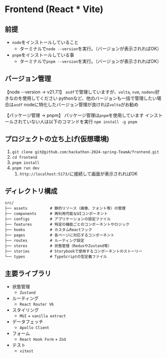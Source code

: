 # Frontend (React \* Vite)

## 前提

- `node`をインストールしていること
  - ターミナルで`node --version`を実行。（バージョンが表示されればOK）
- `pnpm`をインストールしている事
  - ターミナルで`pnpm --version`を実行。（バージョンが表示されればOK）

## バージョン管理

【node --version -> v21.7.1】
`asdf`で管理していますが、`volta`, `nvm`, `nodenv`好きなのを使用してください
pythonなど、他のバージョンも一括で管理したい場合は`asdf`
nodeに特化したバージョン管理が良ければ`volta`がお勧め

【パッケージ管理 -> pnpm】
パッケージ管理は`pnpm`を使用しています
インストールされていない人は以下のコマンドを実行
`npm install -g pnpm`

## プロジェクトの立ち上げ(仮想環境)

1. `git clone git@github.com:hackathon-2024-spring-TeamA/frontend.git`
2. `cd frontend`
3. `pnpm install`
4. `pnpm run dev`
   1. `http://localhost:5173/`に接続して画面が表示されればOK

## ディレクトリ構成

```ディレクトリ構成
src/
├── assets          # 静的リソース（画像、フォント等）の管理
├── components      # 再利用可能なUIコンポーネント
├── configs         # アプリケーションの設定ファイル
├── features        # 特定の機能ごとのコンポーネントやロジック
├── hooks           # カスタムReactフック
├── pages           # 各ページに対応するコンポーネント
├── routes          # ルーティング設定
├── stores          # 状態管理（ReduxやZustand等）
├── stories         # Storybookで使用するコンポーネントのストーリー
└── types           # TypeScriptの型定義ファイル

```

## 主要ライブラリ

- 状態管理
  - `Zustand`
- ルーティング
  - `React Router V6`
- スタイリング
  - `MUI` + `vanilla extract`
- データフェッチ
  - `Apollo Client`
- フォーム
  - `React Hook Form` + `Zod`
- テスト
  - `vitest`
